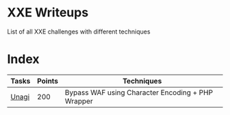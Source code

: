 # XXE Writeups

List of all XXE challenges with different techniques

# Index

| Tasks                   | Points |Techniques|
|------------------------|--------|--------|
|[Unagi](csaw-unagi-web-200.md)|200|Bypass WAF using Character Encoding + PHP Wrapper|
